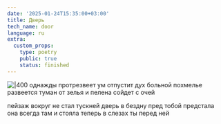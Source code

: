 ```yaml
---
date: '2025-01-24T15:35:00+03:00'
title: Дверь
tech_name: door
language: ru
extra:
  custom_props:
    type: poetry
    public: true
    status: finished
---
```


![|400](/images/door.png)
однажды протрезвеет ум
отпустит дух больной похмелье
развеется туман от зелья
и пелена сойдет с очей

пейзаж вокруг не стал тускней
дверь в бездну пред тобой предстала
она всегда там и стояла
теперь в слезах ты перед ней